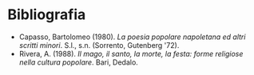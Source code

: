 # Bibliografia

* Capasso, Bartolomeo (1980). *La poesia popolare napoletana ed altri scritti minori*. S.l., s.n. (Sorrento, Gutenberg '72).
* Rivera, A. (1988). *Il mago, il santo, la morte, la festa: forme religiose nella cultura popolare*. Bari, Dedalo.
